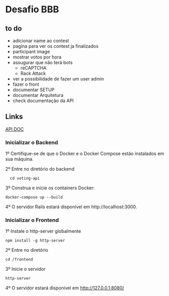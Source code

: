 # Desafio BBB
## to do
- adicionar name ao contest
- pagina para ver os contest ja finalizados
- participant image
- mostrar votos por hora
- assugurar que não terá bots
  - reCAPTCHA
  - Rack Attack
- ver a possibilidade de fazer um user admin
- fazer o front
- documentar SETUP
- documentar Arquitetura
- check documentação da API

## Links
[API DOC](https://documenter.getpostman.com/view/29899640/2sA3s7iojn)

### Inicializar o Backend

1º Certifique-se de que o Docker e o Docker Compose estão instalados em sua máquina.

2º Entre no diretório do backend

```
  cd voting-api
```

3º Construa e inicie os containers Docker:

```
docker-compose up --build
```

4º O servidor Rails estará disponível em http://localhost:3000.

### Inicializar o Frontend

1º Instale o http-server globalmente

```
npm install -g http-server
```

2º Entre no diretório

```
cd /frontend
```

3º Inicie o servidor

```
http-server
```

4º O servidor estará disponível em http://127.0.0.1:8080/
